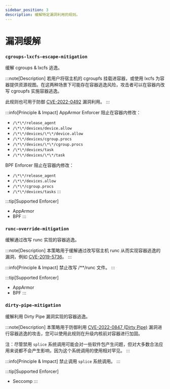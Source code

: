 ```yaml
---
sidebar_position: 3
description: 缓解特定漏洞利用的规则。
---
```


# 漏洞缓解

### `cgroups-lxcfs-escape-mitigation`

缓解 cgroups & lxcfs 逃逸。

:::note[Description]
若用户将宿主机的 cgroupfs 挂载进容器，或使用 lxcfs 为容器提供资源视图。在这两种场景下可能存在容器逃逸风险，攻击者可以在容器内改写 cgroupfs 实施容器逃逸。

此规则也可用于防御 [CVE-2022-0492](https://unit42.paloaltonetworks.com/cve-2022-0492-cgroups/) 漏洞利用。
:::

:::info[Principle & Impact]
AppArmor Enforcer 阻止在容器内修改：
* `/\*\*/release_agent`
* `/\*\*/devices/device.allow`
* `/\*\*/devices/\*\*/device.allow`
* `/\*\*/devices/cgroup.procs`
* `/\*\*/devices/\*\*/cgroup.procs`
* `/\*\*/devices/task`
* `/\*\*/devices/\*\*/task`

BPF Enforcer 阻止在容器内修改：
* `/\*\*/release_agent`
* `/\*\*/devices.allow`
* `/\*\*/cgroup.procs`
* `/\*\*/devices/tasks`
:::

:::tip[Supported Enforcer]
* AppArmor
* BPF
:::


### `runc-override-mitigation`

缓解通过改写 runc 实现的容器逃逸。

:::note[Description]
本策略用于缓解通过改写宿主机 runc 从而实现容器逃逸的漏洞，例如 [CVE-2019-5736](https://github.com/advisories/GHSA-gxmr-w5mj-v8hh)。
:::

:::info[Principle & Impact]
禁止改写 /**/runc 文件。
:::

:::tip[Supported Enforcer]
* AppArmor
* BPF
:::


### `dirty-pipe-mitigation`

缓解利用 Dirty Pipe 漏洞实现的容器逃逸。

:::note[Description]
本策略用于防御利用 [CVE-2022-0847 (Dirty Pipe)](https://dirtypipe.cm4all.com/) 漏洞进行容器逃逸的攻击，您可以使用此规则在升级内核前对容器进行加固。

注：尽管禁用 `splice` 系统调用可能会对一些软件包产生问题，但对大多数合法应用来说都不会产生影响，因为这个系统调用的使用相对罕见。
:::

:::info[Principle & Impact]
禁止调用 `splice` 系统调用。
:::

:::tip[Supported Enforcer]
* Seccomp
:::
